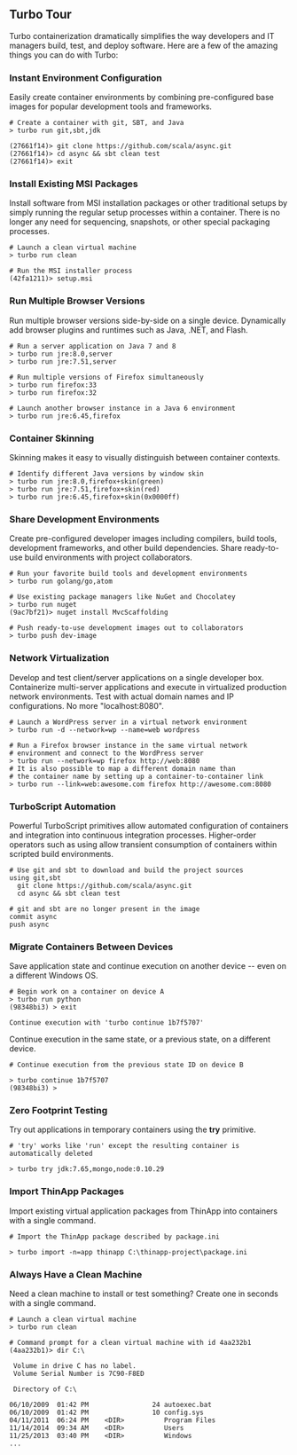 ## Turbo Tour

Turbo containerization dramatically simplifies the way developers and IT managers build, test, and deploy software. Here are a few of the amazing things you can do with Turbo:

### Instant Environment Configuration

Easily create container environments by combining pre-configured base images for popular development tools and frameworks.

	# Create a container with git, SBT, and Java
	> turbo run git,sbt,jdk

	(27661f14)> git clone https://github.com/scala/async.git
	(27661f14)> cd async && sbt clean test
	(27661f14)> exit

### Install Existing MSI Packages

Install software from MSI installation packages or other traditional setups by simply running the regular setup processes within a container. There is no
longer any need for sequencing, snapshots, or other special packaging processes.

	# Launch a clean virtual machine
	> turbo run clean

	# Run the MSI installer process
	(42fa1211)> setup.msi

### Run Multiple Browser Versions

Run multiple browser versions side-by-side on a single device. Dynamically add browser plugins and runtimes such as Java, .NET, and Flash.

	# Run a server application on Java 7 and 8
	> turbo run jre:8.0,server
	> turbo run jre:7.51,server

	# Run multiple versions of Firefox simultaneously
	> turbo run firefox:33
	> turbo run firefox:32

	# Launch another browser instance in a Java 6 environment
	> turbo run jre:6.45,firefox

### Container Skinning

Skinning makes it easy to visually distinguish between container contexts.

	# Identify different Java versions by window skin
	> turbo run jre:8.0,firefox+skin(green)
	> turbo run jre:7.51,firefox+skin(red)
	> turbo run jre:6.45,firefox+skin(0x0000ff)   

### Share Development Environments

Create pre-configured developer images including compilers, build tools, development frameworks, and other build dependencies. Share ready-to-use build environments with project collaborators.

	# Run your favorite build tools and development environments
	> turbo run golang/go,atom

	# Use existing package managers like NuGet and Chocolatey
	> turbo run nuget
	(9ac7bf21)> nuget install MvcScaffolding

	# Push ready-to-use development images out to collaborators
	> turbo push dev-image

### Network Virtualization

Develop and test client/server applications on a single developer box. Containerize multi-server applications and execute in virtualized production network environments. Test with actual domain names and IP configurations.
No more "localhost:8080".

	# Launch a WordPress server in a virtual network environment
	> turbo run -d --network=wp --name=web wordpress

	# Run a Firefox browser instance in the same virtual network
	# environment and connect to the WordPress server
	> turbo run --network=wp firefox http://web:8080
	# It is also possible to map a different domain name than
	# the container name by setting up a container-to-container link
	> turbo run --link=web:awesome.com firefox http://awesome.com:8080


### TurboScript Automation

Powerful TurboScript primitives allow automated configuration of containers and integration into continuous integration processes. Higher-order operators such as using allow transient consumption of containers within scripted build environments.

	# Use git and sbt to download and build the project sources
	using git,sbt
	  git clone https://github.com/scala/async.git
	  cd async && sbt clean test

	# git and sbt are no longer present in the image
	commit async
	push async

### Migrate Containers Between Devices

Save application state and continue execution on another device -- even on a different Windows OS.

	# Begin work on a container on device A
	> turbo run python
	(98348bi3) > exit

	Continue execution with 'turbo continue 1b7f5707'

Continue execution in the same state, or a previous state, on a different device.

	# Continue execution from the previous state ID on device B

	> turbo continue 1b7f5707
	(98348bi3) >

### Zero Footprint Testing

Try out applications in temporary containers using the <strong>try</strong> primitive.

	# 'try' works like 'run' except the resulting container is automatically deleted

	> turbo try jdk:7.65,mongo,node:0.10.29

### Import ThinApp Packages

Import existing virtual application packages from ThinApp into containers with a single command.

	# Import the ThinApp package described by package.ini

	> turbo import -n=app thinapp C:\thinapp-project\package.ini 

### Always Have a Clean Machine

Need a clean machine to install or test something? Create one in seconds with a single command.

	# Launch a clean virtual machine
	> turbo run clean

	# Command prompt for a clean virtual machine with id 4aa232b1
	(4aa232b1)> dir C:\

	 Volume in drive C has no label.
	 Volume Serial Number is 7C90-F8ED

	 Directory of C:\

	06/10/2009  01:42 PM                24 autoexec.bat
	06/10/2009  01:42 PM                10 config.sys
	04/11/2011  06:24 PM    <DIR>          Program Files
	11/14/2014  09:34 AM    <DIR>          Users
	11/25/2013  03:40 PM    <DIR>          Windows
	...